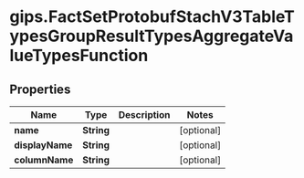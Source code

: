 # gips.FactSetProtobufStachV3TableTypesGroupResultTypesAggregateValueTypesFunction

## Properties

Name | Type | Description | Notes
------------ | ------------- | ------------- | -------------
**name** | **String** |  | [optional] 
**displayName** | **String** |  | [optional] 
**columnName** | **String** |  | [optional] 


